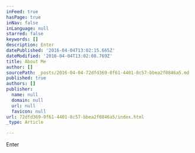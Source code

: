 ```yaml
---
inFeed: true
hasPage: true
inNav: false
inLanguage: null
starred: false
keywords: []
description: Enter
datePublished: '2016-04-04T13:02:15.665Z'
dateModified: '2016-04-04T13:02:08.769Z'
title: About Me
author: []
sourcePath: _posts/2016-04-04-72dfd369-0f61-4401-8c57-bbea2f0846a5.md
published: true
authors: []
publisher:
  name: null
  domain: null
  url: null
  favicon: null
url: 72dfd369-0f61-4401-8c57-bbea2f0846a5/index.html
_type: Article

---
```

Enter